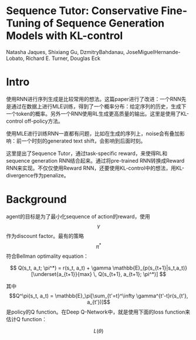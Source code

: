 # Sequence Tutor: Conservative Fine-Tuning of Sequence Generation Models with KL-control

Natasha Jaques, Shixiang Gu, DzmitryBahdanau, JoseMiguelHernande-Lobato, Richard E. Turner, Douglas Eck

# Intro

使用RNN进行序列生成是比较常用的想法。这篇paper进行了改进：一个RNN先是通过在数据上进行MLE训练，得到了一个概率分布：给定序列的历史，生成下一个token的概率。另外一个RNN使用RL生成更高质量的输出。这里是使用了KL-control off-policy方法。

使用MLE进行训练RNN一直都有问题，比如在生成的序列上，noise会有叠加影响：前一个时刻的generated text shift，会影响到后面时刻。

这里提出了Sequence Tutor，通过task-specific reward，来使得RL和sequence generation RNN结合起来。通过将pre-trained RNN转换成Reward RNN来实现。不仅仅使用Reward RNN，还要使用KL-control中的想法，用KL-divergence作为penalize。

# Background

agent的目标是为了最小化sequence of action的reward，使用$$\gamma$$作为discount factor。最有的策略$$\pi^*$$符合Bellman optimality equation：

$$
Q(s_t, a_t; \pi^*) = r(s_t, a_t) + \gamma \mathbb{E}_{p(s_{t+1}|s_t,a_t)} [\underset{a_{t+1}}{max} \, Q(s_{t+1}, a_{t+1}; \pi^*)]
$$

其中$$Q^\pi(s_t, a_t) = \mathbb{E}_\pi[\sum_{t'=t}^\infty \gamma^{t'-t}r(s_{t'}, a_{t'})]$$是policy的Q function。在Deep Q-Network中，就是使用下面的loss function来估计Q function：

$$L(\theta)$$
